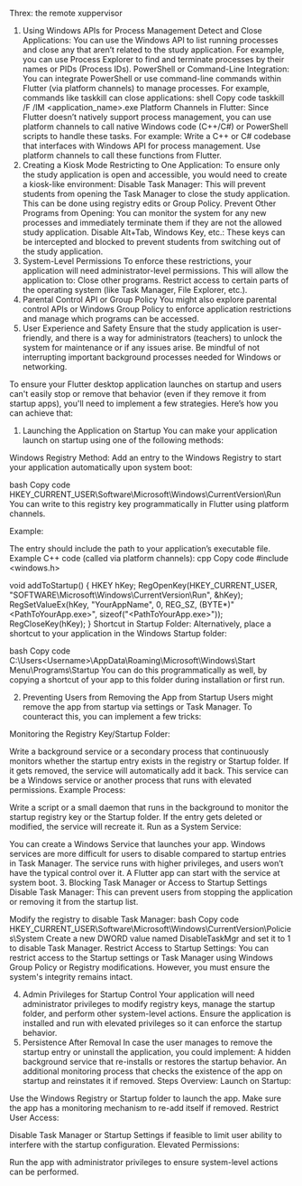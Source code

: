 Threx: the remote xuppervisor
1. Using Windows APIs for Process Management
Detect and Close Applications: You can use the Windows API to list running processes and close any that aren’t related to the study application. For example, you can use Process Explorer to find and terminate processes by their names or PIDs (Process IDs).
PowerShell or Command-Line Integration: You can integrate PowerShell or use command-line commands within Flutter (via platform channels) to manage processes. For example, commands like taskkill can close applications:
shell
Copy code
taskkill /F /IM <application_name>.exe
Platform Channels in Flutter: Since Flutter doesn’t natively support process management, you can use platform channels to call native Windows code (C++/C#) or PowerShell scripts to handle these tasks. For example:
Write a C++ or C# codebase that interfaces with Windows API for process management.
Use platform channels to call these functions from Flutter.
2. Creating a Kiosk Mode
Restricting to One Application: To ensure only the study application is open and accessible, you would need to create a kiosk-like environment:
Disable Task Manager: This will prevent students from opening the Task Manager to close the study application. This can be done using registry edits or Group Policy.
Prevent Other Programs from Opening: You can monitor the system for any new processes and immediately terminate them if they are not the allowed study application.
Disable Alt+Tab, Windows Key, etc.: These keys can be intercepted and blocked to prevent students from switching out of the study application.
3. System-Level Permissions
To enforce these restrictions, your application will need administrator-level permissions. This will allow the application to:
Close other programs.
Restrict access to certain parts of the operating system (like Task Manager, File Explorer, etc.).
4. Parental Control API or Group Policy
You might also explore parental control APIs or Windows Group Policy to enforce application restrictions and manage which programs can be accessed.
5. User Experience and Safety
Ensure that the study application is user-friendly, and there is a way for administrators (teachers) to unlock the system for maintenance or if any issues arise.
Be mindful of not interrupting important background processes needed for Windows or networking.


To ensure your Flutter desktop application launches on startup and users can't easily stop or remove that behavior (even if they remove it from startup apps), you'll need to implement a few strategies. Here’s how you can achieve that:

1. Launching the Application on Startup
You can make your application launch on startup using one of the following methods:

Windows Registry Method: Add an entry to the Windows Registry to start your application automatically upon system boot:

bash
Copy code
HKEY_CURRENT_USER\Software\Microsoft\Windows\CurrentVersion\Run
You can write to this registry key programmatically in Flutter using platform channels.

Example:

The entry should include the path to your application’s executable file.
Example C++ code (called via platform channels):
cpp
Copy code
#include <windows.h>

void addToStartup() {
  HKEY hKey;
  RegOpenKey(HKEY_CURRENT_USER, "SOFTWARE\\Microsoft\\Windows\\CurrentVersion\\Run", &hKey);
  RegSetValueEx(hKey, "YourAppName", 0, REG_SZ, (BYTE*)"<PathToYourApp.exe>", sizeof("<PathToYourApp.exe>"));
  RegCloseKey(hKey);
}
Shortcut in Startup Folder: Alternatively, place a shortcut to your application in the Windows Startup folder:

bash
Copy code
C:\Users\<Username>\AppData\Roaming\Microsoft\Windows\Start Menu\Programs\Startup
You can do this programmatically as well, by copying a shortcut of your app to this folder during installation or first run.

2. Preventing Users from Removing the App from Startup
Users might remove the app from startup via settings or Task Manager. To counteract this, you can implement a few tricks:

Monitoring the Registry Key/Startup Folder:

Write a background service or a secondary process that continuously monitors whether the startup entry exists in the registry or Startup folder. If it gets removed, the service will automatically add it back.
This service can be a Windows service or another process that runs with elevated permissions.
Example Process:

Write a script or a small daemon that runs in the background to monitor the startup registry key or the Startup folder.
If the entry gets deleted or modified, the service will recreate it.
Run as a System Service:

You can create a Windows Service that launches your app. Windows services are more difficult for users to disable compared to startup entries in Task Manager.
The service runs with higher privileges, and users won’t have the typical control over it. A Flutter app can start with the service at system boot.
3. Blocking Task Manager or Access to Startup Settings
Disable Task Manager: This can prevent users from stopping the application or removing it from the startup list.

Modify the registry to disable Task Manager:
bash
Copy code
HKEY_CURRENT_USER\Software\Microsoft\Windows\CurrentVersion\Policies\System
Create a new DWORD value named DisableTaskMgr and set it to 1 to disable Task Manager.
Restrict Access to Startup Settings: You can restrict access to the Startup settings or Task Manager using Windows Group Policy or Registry modifications. However, you must ensure the system's integrity remains intact.

4. Admin Privileges for Startup Control
Your application will need administrator privileges to modify registry keys, manage the startup folder, and perform other system-level actions.
Ensure the application is installed and run with elevated privileges so it can enforce the startup behavior.
5. Persistence After Removal
In case the user manages to remove the startup entry or uninstall the application, you could implement:
A hidden background service that re-installs or restores the startup behavior.
An additional monitoring process that checks the existence of the app on startup and reinstates it if removed.
Steps Overview:
Launch on Startup:

Use the Windows Registry or Startup folder to launch the app.
Make sure the app has a monitoring mechanism to re-add itself if removed.
Restrict User Access:

Disable Task Manager or Startup Settings if feasible to limit user ability to interfere with the startup configuration.
Elevated Permissions:

Run the app with administrator privileges to ensure system-level actions can be performed.